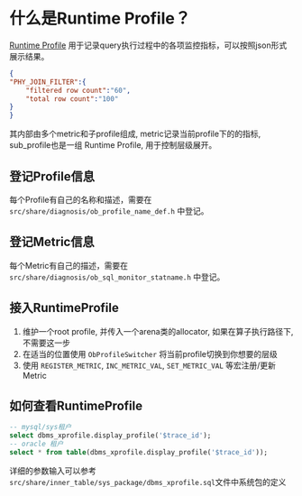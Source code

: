 # 什么是Runtime Profile？

[Runtime Profile](src/share/diagnosis/ob_runtime_profile.h) 用于记录query执行过程中的各项监控指标，可以按照json形式展示结果。
```json
{
"PHY_JOIN_FILTER":{
    "filtered row count":"60",
    "total row count":"100"
}
}
```
其内部由多个metric和子profile组成, metric记录当前profile下的的指标, sub_profile也是一组 Runtime Profile, 用于控制层级展开。

## 登记Profile信息
每个Profile有自己的名称和描述，需要在 `src/share/diagnosis/ob_profile_name_def.h` 中登记。

## 登记Metric信息
每个Metric有自己的描述，需要在 `src/share/diagnosis/ob_sql_monitor_statname.h` 中登记。


## 接入RuntimeProfile
1. 维护一个root profile, 并传入一个arena类的allocator, 如果在算子执行路径下, 不需要这一步
2. 在适当的位置使用 `ObProfileSwitcher` 将当前profile切换到你想要的层级
3. 使用 `REGISTER_METRIC`, `INC_METRIC_VAL`, `SET_METRIC_VAL` 等宏注册/更新Metric

## 如何查看RuntimeProfile
```sql
-- mysql/sys租户
select dbms_xprofile.display_profile('$trace_id');
-- oracle 租户
select * from table(dbms_xprofile.display_profile('$trace_id'));
```
详细的参数输入可以参考`src/share/inner_table/sys_package/dbms_xprofile.sql`文件中系统包的定义
